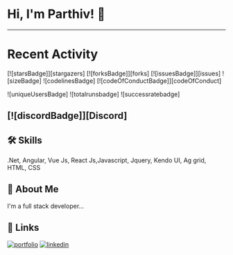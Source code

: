 
# Hi, I'm Parthiv! 👋

---
# Recent Activity

[![starsBadge]][stargazers]
[![forksBadge]][forks]
[![issuesBadge]][issues]
![sizeBadge]
![codelinesBadge]
[![codeOfConductBadge]][codeOfConduct]

![uniqueUsersBadge]
![totalrunsbadge]
![successratebadge]

[![discordBadge]][Discord]
---

## 🛠 Skills
.Net, Angular, Vue Js, React Js,Javascript, Jquery, Kendo UI, Ag grid, HTML, CSS


## 🚀 About Me
I'm a full stack developer...


## 🔗 Links
[![portfolio](https://img.shields.io/badge/my_portfolio-000?style=for-the-badge&logo=ko-fi&logoColor=white)](https://parthivpandya.wordpress.com//)
[![linkedin](https://img.shields.io/badge/linkedin-0A66C2?style=for-the-badge&logo=linkedin&logoColor=white)](https://www.linkedin.com/in/parthiv88/)
